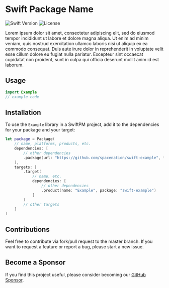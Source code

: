 # Swift Package Name
![Swift Version](https://img.shields.io/badge/Swift-5.10-DE5D43)
![License](https://img.shields.io/badge/License-MIT-blue)

Lorem ipsum dolor sit amet, consectetur adipiscing elit, sed do eiusmod tempor incididunt ut labore et dolore magna aliqua. Ut enim ad minim veniam, quis nostrud exercitation ullamco laboris nisi ut aliquip ex ea commodo consequat. Duis aute irure dolor in reprehenderit in voluptate velit esse cillum dolore eu fugiat nulla pariatur. Excepteur sint occaecat cupidatat non proident, sunt in culpa qui officia deserunt mollit anim id est laborum.

## Usage
```swift
import Example
// example code
```

## Installation
To use the `Example` library in a SwiftPM project, 
add it to the dependencies for your package and your target:

```swift
let package = Package(
    // name, platforms, products, etc.
    dependencies: [
        // other dependencies
        .package(url: "https://github.com/spacenation/swift-example", from: "1.0.0"),
    ],
    targets: [
        .target(
            // name, etc.
            dependencies: [
                // other dependencies
                .product(name: "Example", package: "swift-example")
            ]
        )
        // other targets
    ]
)
```

## Contributions
Feel free to contribute via fork/pull request to the master branch. If you want to request a feature or report a bug, please start a new issue.

## Become a Sponsor
If you find this project useful, please consider becoming our [GitHub Sponsor](https://github.com/sponsors/spacenation).
